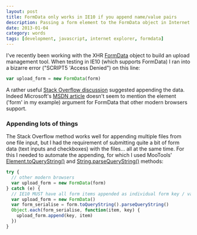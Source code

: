 ```yaml
---
layout: post
title: FormData only works in IE10 if you append name/value pairs
description: Passing a form element to the FormData object in Internet Explorer 10.
date: 2013-01-04
category: words
tags: [development, javascript, internet explorer, formdata]
---
```


I've recently been working with the XHR [FormData](https://developer.mozilla.org/en-US/docs/DOM/XMLHttpRequest/FormData) object to build an upload management tool. When testing in IE10 (which supports FormData) I ran into a bizarre error ("SCRIPT5 'Access Denied") on this line:

```javascript
var upload_form = new FormData(form)
```

A rather useful [Stack Overflow discussion](http://stackoverflow.com/questions/13123537/formdata-of-existing-form-fails-in-ie10-by-triggering-via-js) suggested appending the data. Indeed Microsoft's [MSDN article](http://msdn.microsoft.com/en-us/library/ie/hh772723%28v=vs.85%29.aspx) doesn't seem to mention the element ('form' in my example) argument for FormData that other modern browsers support.

### Appending lots of things

The Stack Overflow method works well for appending multiple files from one file input, but I had the requirement of submitting quite a bit of form data (text inputs and checkboxes) with the files… all at the same time. For this I needed to automate the appending, for which I used MooTools' [Element.toQueryString()](http://mootools.net/docs/core/Element/Element#Element:toQueryString) and [String.parseQueryString()](http://mootools.net/docs/more/Types/String.QueryString#String:parseQueryString) methods:

```javascript
try {
  // other modern browsers
  var upload_form = new FormData(form)
} catch (e) {
  // IE10 MUST have all form items appended as individual form key / value pairs
  var upload_form = new FormData()
  var form_serialise = form.toQueryString().parseQueryString()
  Object.each(form_serialise, function(item, key) {
    upload_form.append(key, item)
  })
}
```
